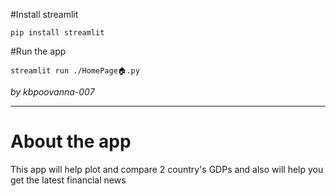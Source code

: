 #Install streamlit

`pip install streamlit`

#Run the app

`streamlit run ./HomePage🏠.py`

*by kbpoovanna-007*

---

# About the app

This app will help plot and compare 2 country's GDPs and also will help you get the latest financial news

